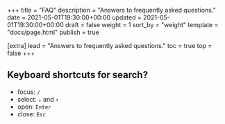 +++
title = "FAQ"
description = "Answers to frequently asked questions."
date = 2021-05-01T19:30:00+00:00
updated = 2021-05-01T19:30:00+00:00
draft = false
weight = 1
sort_by = "weight"
template = "docs/page.html"
publish = true

[extra]
lead = "Answers to frequently asked questions."
toc = true
top = false
+++

## Keyboard shortcuts for search?

- focus: `/`
- select: `↓` and `↑`
- open: `Enter`
- close: `Esc`

